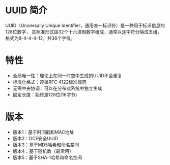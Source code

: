 # UUID 简介
UUID（Universally Unique Identifier，通用唯一标识符）是一种用于标识信息的128位数字，
其标准形式由32个十六进制数字组成，通常以连字符分隔成五组，格式为8-4-4-4-12，共36个字符。

# 特性
- 全局唯一性：理论上在同一时空中生成的UUID不会重复
- 标准化格式：遵循RFC 4122标准规范
- 无需中央协调：可以在分布式系统中独立生成
- 固定长度：始终是128位(16字节)

# 版本
- 版本1：基于时间戳和MAC地址
- 版本2：DCE安全UUID
- 版本3：基于MD5哈希和命名空间
- 版本4：基于随机数（最常用）
- 版本5：基于SHA-1哈希和命名空间

